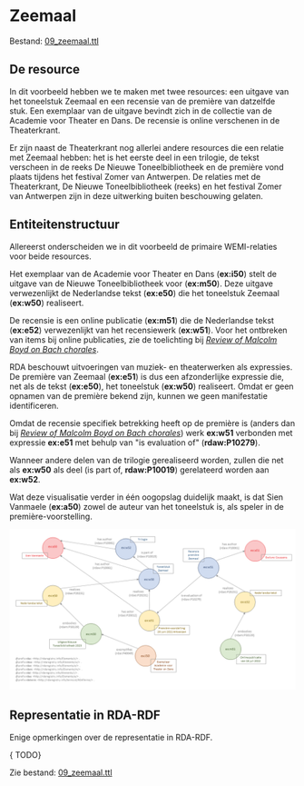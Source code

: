 # Zeemaal

Bestand: [09_zeemaal.ttl](09_zeemaal.ttl)

## De resource

In dit voorbeeld hebben we te maken met twee resources: een uitgave van het toneelstuk Zeemaal en een recensie van de première van datzelfde stuk. Een exemplaar van de uitgave bevindt zich in de collectie van de Academie voor Theater en Dans. De recensie is online verschenen in de Theaterkrant.

Er zijn naast de Theaterkrant nog allerlei andere resources die een relatie met Zeemaal hebben: het is het eerste deel in een trilogie, de tekst verscheen in de reeks De Nieuwe Toneelbibliotheek en de première vond plaats tijdens het festival Zomer van Antwerpen. De relaties met de Theaterkrant, De Nieuwe Toneelbibliotheek (reeks) en het festival Zomer van Antwerpen zijn in deze uitwerking buiten beschouwing gelaten. 

## Entiteitenstructuur

Allereerst onderscheiden we in dit voorbeeld de primaire WEMI-relaties voor beide resources.

Het exemplaar van de Academie voor Theater en Dans (**ex:i50**) stelt de uitgave van de Nieuwe Toneelbibliotheek voor (**ex:m50**). Deze uitgave verwezenlijkt de Nederlandse tekst (**ex:e50**) die het toneelstuk Zeemaal (**ex:w50**) realiseert.

De recensie is een online publicatie (**ex:m51**) die de Nederlandse tekst (**ex:e52**) verwezenlijkt van het recensiewerk (**ex:w51**). Voor het ontbreken van items bij online publicaties, zie de toelichting bij [_Review of Malcolm Boyd on Bach chorales_](05_review-harmonizing-bach.md).

RDA beschouwt uitvoeringen van muziek- en theaterwerken als expressies. De première van Zeemaal (**ex:e51**) is dus een afzonderlijke expressie die, net als de tekst (**ex:e50**), het toneelstuk (**ex:w50**) realiseert. Omdat er geen opnamen van de première bekend zijn, kunnen we geen manifestatie identificeren.

Omdat de recensie specifiek betrekking heeft op de première is (anders dan bij [_Review of Malcolm Boyd on Bach chorales_](05_review-harmonizing-bach.md)) werk **ex:w51** verbonden met expressie **ex:e51** met behulp van "is evaluation of" (**rdaw:P10279**).

Wanneer andere delen van de trilogie gerealiseerd worden, zullen die net als **ex:w50** als deel (is part of, **rdaw:P10019**) gerelateerd worden aan **ex:w52**.

Wat deze visualisatie verder in één oogopslag duidelijk maakt, is dat Sien Vanmaele (**ex:a50**) zowel de auteur van het toneelstuk is, als speler in de première-voorstelling.


![Visualisatie Structuur](../../assets/09_zeemaal_rda-rdf_visualisatie.png)


## Representatie in RDA-RDF

Enige opmerkingen over de representatie in RDA-RDF.

{ TODO} 


Zie bestand: [09_zeemaal.ttl](09_zeemaal.ttl)
